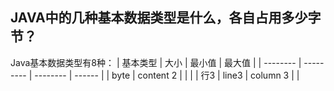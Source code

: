 
## JAVA中的几种基本数据类型是什么，各自占用多少字节？
Java基本数据类型有8种：
| 基本类型 | 大小    | 最小值 | 最大值 |
| -------- | --------- | -------- | ------ |
| byte     | content 2 |          |        |
| 行3     | line3     | column 3 |        |




